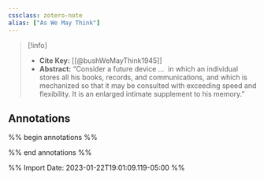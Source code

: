 ```yaml
---
cssclass: zotero-note
alias: ["As We May Think"]
---
```


> [!info]
> - **Cite Key:** [[@bushWeMayThink1945]]
> - **Abstract:** “Consider a future device …&nbsp;&nbsp;in which an individual stores all his books, records, and communications, and which is mechanized so that it may be consulted with exceeding speed and flexibility. It is an enlarged intimate supplement to his memory.”

## Annotations
%% begin annotations %%

%% end annotations %%

%% Import Date: 2023-01-22T19:01:09.119-05:00 %%

